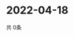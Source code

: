 # 2022-04-18
  共 0条

  <!-- BEGIN -->
  <!-- 最后更新时间Mon Apr 18 2022 08:08:09 GMT+0000 (Coordinated Universal Time) -->
  
  <!-- END -->
  
  